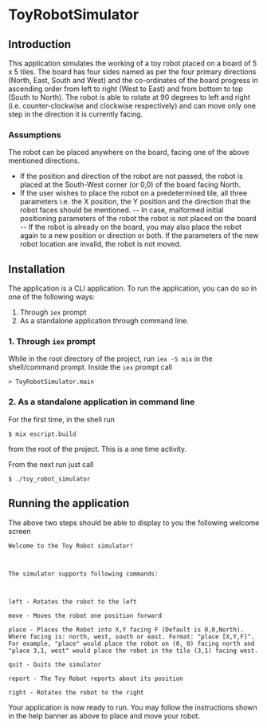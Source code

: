 # ToyRobotSimulator

  
## Introduction
This application simulates the working of a toy robot placed on a board of 5 x 5 tiles. The board has four sides named as per the four primary directions (North, East, South and West) and the co-ordinates of the board progress in ascending order from left to right (West to East) and from bottom to top (South to North). The robot is able to rotate at 90 degrees to left and right (i.e. counter-clockwise and clockwise respectively) and can move only one step in the direction it is currently facing. 

### Assumptions

The robot can be placed anywhere on the board, facing one of the above mentioned directions. 
 * If the position and direction of the robot are not passed, the robot is placed at the South-West corner (or 0,0) of the board facing North. 
* If the user wishes to place the robot on a predetermined tile, all three parameters i.e. the X position, the Y position and the direction that the robot faces should be mentioned. 
-- In case, malformed initial positioning parameters of the robot the robot is not placed on the board
-- If the robot is already on the board, you may also place the robot again to a new position or direction or both. If the parameters of the new robot location are invalid, the robot is not moved. 
  

## Installation

  The application is a CLI application. To run the application, you can do so in one of the following ways:
  

 1. Through `iex` prompt
 2. As a standalone application through command line. 

### 1. Through `iex` prompt
While in the root directory of the project, run `iex -S mix` in the shell/command prompt. 
Inside the `iex` prompt call 
```shell
> ToyRobotSimulator.main
```

### 2. As a standalone application in command line
For the first time, in the shell run 
```shell
$ mix escript.build
```
from the root of the project. This is a one time activity. 

From the next run just call  
```shell
$ ./toy_robot_simulator
```

## Running the application
The above two steps should be able to display to you the following welcome screen
```shell
Welcome to the Toy Robot simulator!

  

The simulator supports following commands:

  

left - Rotates the robot to the left

move - Moves the robot one position forward

place - Places the Robot into X,Y facing F (Default is 0,0,North). Where facing is: north, west, south or east. Format: "place [X,Y,F]". For example, "place" would place the robot on (0, 0) facing north and "place 3,1, west" would place the robot in the tile (3,1) facing west.

quit - Quits the simulator

report - The Toy Robot reports about its position

right - Rotates the robot to the right
```

Your application is now ready to run. You may follow the instructions shown in the help banner as above to place and move your robot. 